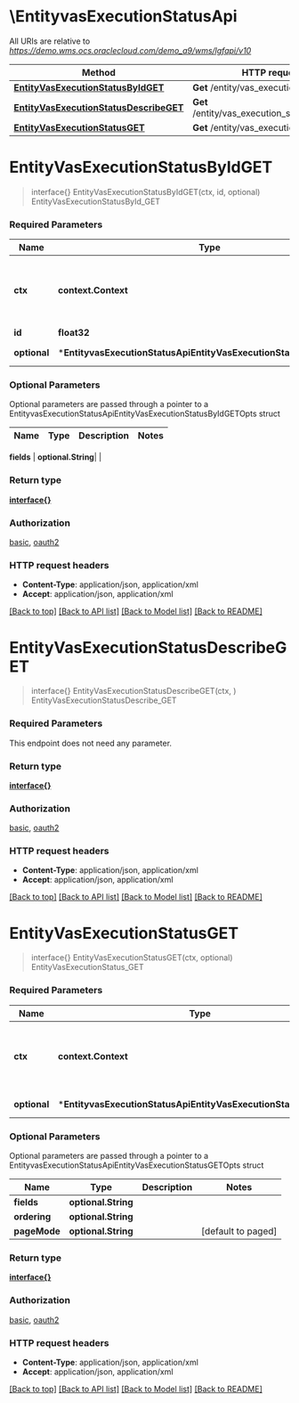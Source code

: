 # \EntityvasExecutionStatusApi

All URIs are relative to *https://demo.wms.ocs.oraclecloud.com/demo_a9/wms/lgfapi/v10*

Method | HTTP request | Description
------------- | ------------- | -------------
[**EntityVasExecutionStatusByIdGET**](EntityvasExecutionStatusApi.md#EntityVasExecutionStatusByIdGET) | **Get** /entity/vas_execution_status/{id} | EntityVasExecutionStatusById_GET
[**EntityVasExecutionStatusDescribeGET**](EntityvasExecutionStatusApi.md#EntityVasExecutionStatusDescribeGET) | **Get** /entity/vas_execution_status/describe | EntityVasExecutionStatusDescribe_GET
[**EntityVasExecutionStatusGET**](EntityvasExecutionStatusApi.md#EntityVasExecutionStatusGET) | **Get** /entity/vas_execution_status | EntityVasExecutionStatus_GET


# **EntityVasExecutionStatusByIdGET**
> interface{} EntityVasExecutionStatusByIdGET(ctx, id, optional)
EntityVasExecutionStatusById_GET



### Required Parameters

Name | Type | Description  | Notes
------------- | ------------- | ------------- | -------------
 **ctx** | **context.Context** | context for authentication, logging, cancellation, deadlines, tracing, etc.
  **id** | **float32**|  | 
 **optional** | ***EntityvasExecutionStatusApiEntityVasExecutionStatusByIdGETOpts** | optional parameters | nil if no parameters

### Optional Parameters
Optional parameters are passed through a pointer to a EntityvasExecutionStatusApiEntityVasExecutionStatusByIdGETOpts struct

Name | Type | Description  | Notes
------------- | ------------- | ------------- | -------------

 **fields** | **optional.String**|  | 

### Return type

[**interface{}**](interface{}.md)

### Authorization

[basic](../README.md#basic), [oauth2](../README.md#oauth2)

### HTTP request headers

 - **Content-Type**: application/json, application/xml
 - **Accept**: application/json, application/xml

[[Back to top]](#) [[Back to API list]](../README.md#documentation-for-api-endpoints) [[Back to Model list]](../README.md#documentation-for-models) [[Back to README]](../README.md)

# **EntityVasExecutionStatusDescribeGET**
> interface{} EntityVasExecutionStatusDescribeGET(ctx, )
EntityVasExecutionStatusDescribe_GET



### Required Parameters
This endpoint does not need any parameter.

### Return type

[**interface{}**](interface{}.md)

### Authorization

[basic](../README.md#basic), [oauth2](../README.md#oauth2)

### HTTP request headers

 - **Content-Type**: application/json, application/xml
 - **Accept**: application/json, application/xml

[[Back to top]](#) [[Back to API list]](../README.md#documentation-for-api-endpoints) [[Back to Model list]](../README.md#documentation-for-models) [[Back to README]](../README.md)

# **EntityVasExecutionStatusGET**
> interface{} EntityVasExecutionStatusGET(ctx, optional)
EntityVasExecutionStatus_GET



### Required Parameters

Name | Type | Description  | Notes
------------- | ------------- | ------------- | -------------
 **ctx** | **context.Context** | context for authentication, logging, cancellation, deadlines, tracing, etc.
 **optional** | ***EntityvasExecutionStatusApiEntityVasExecutionStatusGETOpts** | optional parameters | nil if no parameters

### Optional Parameters
Optional parameters are passed through a pointer to a EntityvasExecutionStatusApiEntityVasExecutionStatusGETOpts struct

Name | Type | Description  | Notes
------------- | ------------- | ------------- | -------------
 **fields** | **optional.String**|  | 
 **ordering** | **optional.String**|  | 
 **pageMode** | **optional.String**|  | [default to paged]

### Return type

[**interface{}**](interface{}.md)

### Authorization

[basic](../README.md#basic), [oauth2](../README.md#oauth2)

### HTTP request headers

 - **Content-Type**: application/json, application/xml
 - **Accept**: application/json, application/xml

[[Back to top]](#) [[Back to API list]](../README.md#documentation-for-api-endpoints) [[Back to Model list]](../README.md#documentation-for-models) [[Back to README]](../README.md)

